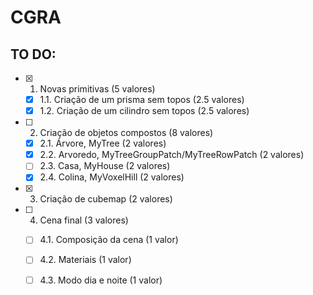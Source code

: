 # CGRA

## TO DO:

- [x] 1. Novas primitivas (5 valores)
    - [x] 1.1. Criação de um prisma sem topos (2.5 valores)
    - [x] 1.2. Criação de um cilindro sem topos (2.5 valores)

- [ ] 2. Criação de objetos compostos (8 valores)
    - [x] 2.1. Árvore, MyTree (2 valores)
    - [x] 2.2. Arvoredo, MyTreeGroupPatch/MyTreeRowPatch (2 valores)
    - [ ] 2.3. Casa, MyHouse (2 valores)
    - [x] 2.4. Colina, MyVoxelHill (2 valores)
    
- [x] 3. Criação de cubemap (2 valores)

- [ ] 4. Cena final (3 valores)
    - [ ] 4.1. Composição da cena (1 valor)
    - [ ] 4.2. Materiais (1 valor)
    - [ ] 4.3. Modo dia e noite (1 valor)



